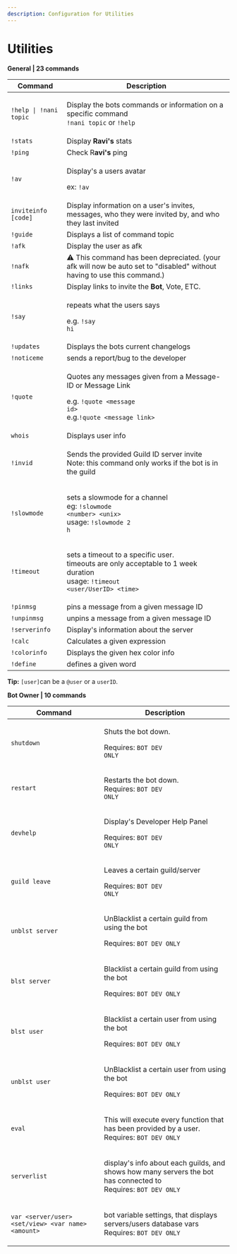 ```yaml
---
description: Configuration for Utilities
---
```


# Utilities

**General | 23 commands**

| Command                | Description                                                                                                                                                        |
| ---------------------- | ------------------------------------------------------------------------------------------------------------------------------------------------------------------ |
| `!help \| !nani topic` | <p>Display the bots commands or information on a specific command<br><code>!nani topic</code> or <code>!help</code></p>                                            |
| `!stats`               | Display **Ravi's** stats                                                                                                                                           |
| `!ping`                | Check R**avi's** ping                                                                                                                                              |
| `!av`                  | <p>Display's a users avatar</p><p>ex: <code>!av</code></p>                                                                                                         |
| `inviteinfo [code]`    | Display information on a user's invites, messages, who they were invited by, and who they last invited                                                             |
| `!guide`               | Displays a list of command topic                                                                                                                                   |
| `!afk`                 | Display the user as afk                                                                                                                                            |
| `!nafk`                | ⚠️ This command has been depreciated. (your afk will now be auto set to "disabled" without having to use this command.)                                            |
| `!links`               | Display links to invite the **Bot**, Vote, ETC.                                                                                                                    |
| `!say`                 | <p>repeats what the users says</p><p>e.g. <code>!say hi</code></p>                                                                                                 |
| `!updates`             | Displays the bots current changelogs                                                                                                                               |
| `!noticeme`            | sends a report/bug to the developer                                                                                                                                |
| `!quote`               | <p>Quotes any messages given from a Message-ID or Message Link</p><p>e.g. <code>!quote &#x3C;message id></code><br>e.g.<code>!quote &#x3C;message link></code></p> |
| `whois`                | Displays user info                                                                                                                                                 |
| `!invid`               | <p>Sends the provided Guild ID server invite<br>Note: this command only works if the bot is in the guild</p>                                                       |
| `!slowmode`            | <p>sets a slowmode for a channel<br>eg: <code>!slowmode &#x3C;number> &#x3C;unix></code><br>usage: <code>!slowmode 2 h</code></p>                                  |
| `!timeout`             | <p>sets a timeout to a specific user.<br>timeouts are only acceptable to 1 week duration<br>usage: <code>!timeout &#x3C;user/UserID> &#x3C;time></code></p>        |
| `!pinmsg`              | pins a message from a given message ID                                                                                                                             |
| `!unpinmsg`            | unpins a message from a given message ID                                                                                                                           |
| `!serverinfo`          | Display's information about the server                                                                                                                             |
| `!calc`                | Calculates a given expression                                                                                                                                      |
| `!colorinfo`           | Displays the given hex color info                                                                                                                                  |
| `!define`              | defines a given word                                                                                                                                               |

**Tip:** `[user]`can be a `@user` or a `userID`.

**Bot Owner | 10 commands**

| Command                                            | Description                                                                                                                         |
| -------------------------------------------------- | ----------------------------------------------------------------------------------------------------------------------------------- |
| `shutdown`                                         | <p>Shuts the bot down.</p><p>Requires: <code>BOT DEV ONLY</code></p>                                                                |
| `restart`                                          | <p>Restarts the bot down.<br>Requires: <code>BOT DEV ONLY</code></p>                                                                |
| `devhelp`                                          | <p>Display's Developer Help Panel</p><p>Requires: <code>BOT DEV ONLY</code></p>                                                     |
| `guild leave`                                      | <p>Leaves a certain guild/server</p><p>Requires: <code>BOT DEV ONLY</code></p>                                                      |
| `unblst server`                                    | <p>UnBlacklist a certain guild from using the bot</p><p>Requires: <code>BOT DEV ONLY</code></p>                                     |
| `blst server`                                      | <p>Blacklist a certain guild from using the bot</p><p>Requires: <code>BOT DEV ONLY</code></p>                                       |
| `blst user`                                        | <p>Blacklist a certain user from using the bot</p><p>Requires: <code>BOT DEV ONLY</code></p>                                        |
| `unblst user`                                      | <p>UnBlacklist a certain user from using the bot</p><p>Requires: <code>BOT DEV ONLY</code></p>                                      |
| `eval`                                             | <p>This will execute every function that has been provided by a user.<br>Requires: <code>BOT DEV ONLY</code></p>                    |
| `serverlist`                                       | <p>display's info about each guilds, and shows how many servers the bot has connected to<br>Requires: <code>BOT DEV ONLY</code></p> |
| `var <server/user> <set/view> <var name> <amount>` | <p>bot variable settings, that displays servers/users database vars<br>Requires: <code>BOT DEV ONLY</code></p>                      |
